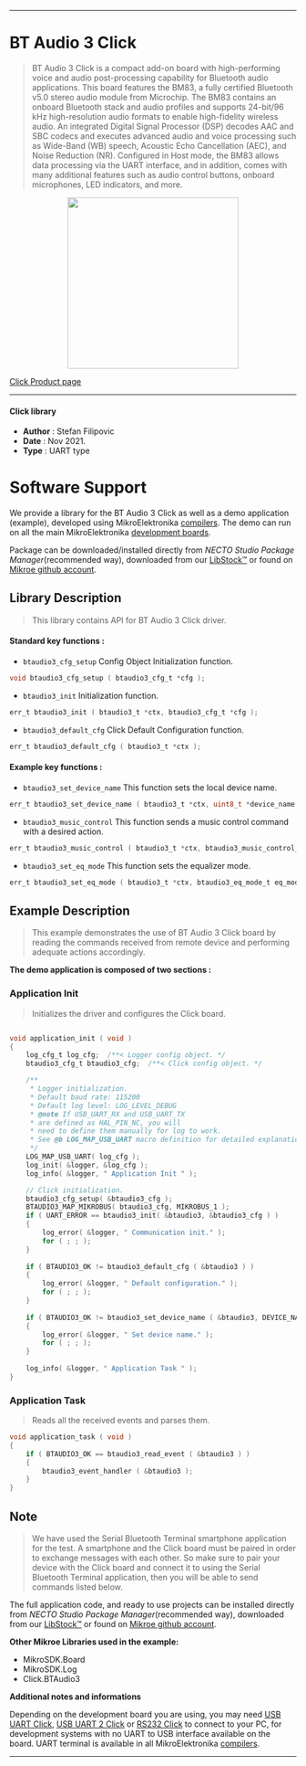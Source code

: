 
---
# BT Audio 3 Click

> BT Audio 3 Click is a compact add-on board with high-performing voice and audio post-processing capability for Bluetooth audio applications. This board features the BM83, a fully certified Bluetooth v5.0 stereo audio module from Microchip. The BM83 contains an onboard Bluetooth stack and audio profiles and supports 24-bit/96 kHz high-resolution audio formats to enable high-fidelity wireless audio. An integrated Digital Signal Processor (DSP) decodes AAC and SBC codecs and executes advanced audio and voice processing such as Wide-Band (WB) speech, Acoustic Echo Cancellation (AEC), and Noise Reduction (NR). Configured in Host mode, the BM83 allows data processing via the UART interface, and in addition, comes with many additional features such as audio control buttons, onboard microphones, LED indicators, and more.

<p align="center">
  <img src="https://download.mikroe.com/images/click_for_ide/btaudio3_click.png" height=300px>
</p>

[Click Product page](https://www.mikroe.com/bt-audio-3-click)

---


#### Click library

- **Author**        : Stefan Filipovic
- **Date**          : Nov 2021.
- **Type**          : UART type


# Software Support

We provide a library for the BT Audio 3 Click
as well as a demo application (example), developed using MikroElektronika
[compilers](https://www.mikroe.com/necto-studio).
The demo can run on all the main MikroElektronika [development boards](https://www.mikroe.com/development-boards).

Package can be downloaded/installed directly from *NECTO Studio Package Manager*(recommended way), downloaded from our [LibStock&trade;](https://libstock.mikroe.com) or found on [Mikroe github account](https://github.com/MikroElektronika/mikrosdk_click_v2/tree/master/clicks).

## Library Description

> This library contains API for BT Audio 3 Click driver.

#### Standard key functions :

- `btaudio3_cfg_setup` Config Object Initialization function.
```c
void btaudio3_cfg_setup ( btaudio3_cfg_t *cfg );
```

- `btaudio3_init` Initialization function.
```c
err_t btaudio3_init ( btaudio3_t *ctx, btaudio3_cfg_t *cfg );
```

- `btaudio3_default_cfg` Click Default Configuration function.
```c
err_t btaudio3_default_cfg ( btaudio3_t *ctx );
```

#### Example key functions :

- `btaudio3_set_device_name` This function sets the local device name.
```c
err_t btaudio3_set_device_name ( btaudio3_t *ctx, uint8_t *device_name );
```

- `btaudio3_music_control` This function sends a music control command with a desired action.
```c
err_t btaudio3_music_control ( btaudio3_t *ctx, btaudio3_music_control_t action );
```

- `btaudio3_set_eq_mode` This function sets the equalizer mode.
```c
err_t btaudio3_set_eq_mode ( btaudio3_t *ctx, btaudio3_eq_mode_t eq_mode );
```

## Example Description

> This example demonstrates the use of BT Audio 3 Click board by reading the commands received from remote device and performing adequate actions accordingly.

**The demo application is composed of two sections :**

### Application Init

> Initializes the driver and configures the Click board.

```c

void application_init ( void )
{
    log_cfg_t log_cfg;  /**< Logger config object. */
    btaudio3_cfg_t btaudio3_cfg;  /**< Click config object. */

    /** 
     * Logger initialization.
     * Default baud rate: 115200
     * Default log level: LOG_LEVEL_DEBUG
     * @note If USB_UART_RX and USB_UART_TX 
     * are defined as HAL_PIN_NC, you will 
     * need to define them manually for log to work. 
     * See @b LOG_MAP_USB_UART macro definition for detailed explanation.
     */
    LOG_MAP_USB_UART( log_cfg );
    log_init( &logger, &log_cfg );
    log_info( &logger, " Application Init " );

    // Click initialization.
    btaudio3_cfg_setup( &btaudio3_cfg );
    BTAUDIO3_MAP_MIKROBUS( btaudio3_cfg, MIKROBUS_1 );
    if ( UART_ERROR == btaudio3_init( &btaudio3, &btaudio3_cfg ) ) 
    {
        log_error( &logger, " Communication init." );
        for ( ; ; );
    }
    
    if ( BTAUDIO3_OK != btaudio3_default_cfg ( &btaudio3 ) )
    {
        log_error( &logger, " Default configuration." );
        for ( ; ; );
    }
    
    if ( BTAUDIO3_OK != btaudio3_set_device_name ( &btaudio3, DEVICE_NAME ) )
    {
        log_error( &logger, " Set device name." );
        for ( ; ; );
    }
    
    log_info( &logger, " Application Task " );
}

```

### Application Task

> Reads all the received events and parses them.

```c
void application_task ( void )
{
    if ( BTAUDIO3_OK == btaudio3_read_event ( &btaudio3 ) ) 
    {
        btaudio3_event_handler ( &btaudio3 );
    }
}
```

## Note

> We have used the Serial Bluetooth Terminal smartphone application for the test. 
A smartphone and the Click board must be paired in order to exchange messages
with each other. So make sure to pair your device with the Click board and
connect it to using the Serial Bluetooth Terminal application, then you will be able 
to send commands listed below.

The full application code, and ready to use projects can be installed directly from *NECTO Studio Package Manager*(recommended way), downloaded from our [LibStock&trade;](https://libstock.mikroe.com) or found on [Mikroe github account](https://github.com/MikroElektronika/mikrosdk_click_v2/tree/master/clicks).

**Other Mikroe Libraries used in the example:**

- MikroSDK.Board
- MikroSDK.Log
- Click.BTAudio3

**Additional notes and informations**

Depending on the development board you are using, you may need
[USB UART Click](https://www.mikroe.com/usb-uart-click),
[USB UART 2 Click](https://www.mikroe.com/usb-uart-2-click) or
[RS232 Click](https://www.mikroe.com/rs232-click) to connect to your PC, for
development systems with no UART to USB interface available on the board. UART
terminal is available in all MikroElektronika
[compilers](https://shop.mikroe.com/compilers).

---
